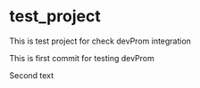 # test_project
This is test project for check devProm integration


This is first commit for testing devProm

Second text
